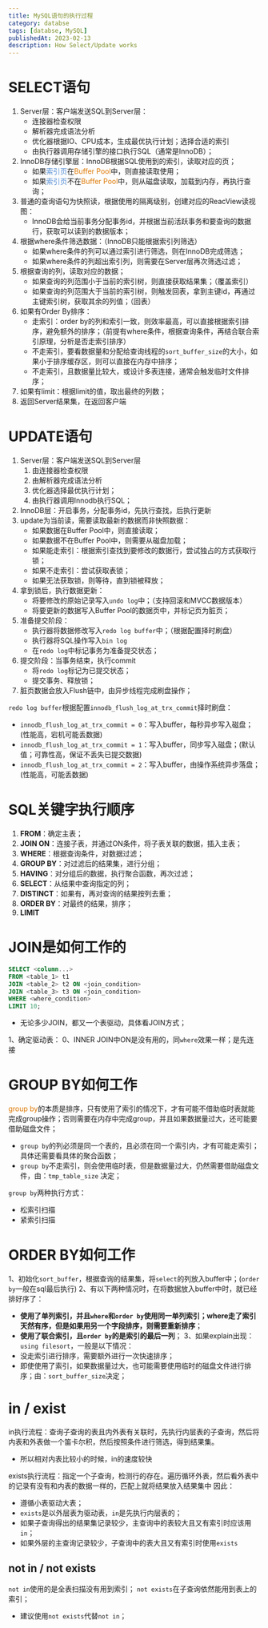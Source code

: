 ```yaml
---
title: MySQL语句的执行过程
category: databse
tags: [databse, MySQL]
publishedAt: 2023-02-13
description: How Select/Update works 
---
```


# SELECT语句

1. Server层：客户端发送SQL到Server层：
	- 连接器检查权限
	- 解析器完成语法分析
	- 优化器根据IO、CPU成本，生成最优执行计划；选择合适的索引
	- 由执行器调用存储引擎的接口执行SQL（通常是InnoDB）；
2. InnoDB存储引擎层：InnoDB根据SQL使用到的索引，读取对应的页；
	- 如果<font color="#548dd4">索引页</font>在<font color="#de7802">Buffer Pool</font>中，则直接读取使用；
	- 如果<font color="#548dd4">索引页</font>不在<font color="#de7802">Buffer Pool</font>中，则从磁盘读取，加载到内存，再执行查询；
3. 普通的查询语句为快照读，根据使用的隔离级别，创建对应的ReacView读视图：
	- InnoDB会给当前事务分配事务id，并根据当前活跃事务和要查询的数据行，获取可以读到的数据版本；
4. 根据where条件筛选数据：（InnoDB只能根据索引列筛选）
	- 如果where条件的列可以通过索引进行筛选，则在InnoDB完成筛选；
	- 如果where条件的列超出索引列，则需要在Server层再次筛选过滤；
5. 根据查询的列，读取对应的数据；
	- 如果查询的列范围小于当前的索引树，则直接获取结果集；（覆盖索引）
	- 如果查询的列范围大于当前的索引树，则触发回表，拿到主键id，再通过主键索引树，获取其余的列值；（回表）
6. 如果有Order By排序：
	- 走索引：order by的列和索引一致，则效率最高，可以直接根据索引排序，避免额外的排序；（前提有where条件，根据查询条件，再结合联合索引原理，分析是否走索引排序）
	- 不走索引，要看数据量和分配给查询线程的`sort_buffer_size`的大小，如果小于排序缓存区，则可以直接在内存中排序；
	- 不走索引，且数据量比较大，或设计多表连接，通常会触发临时文件排序；
7. 如果有limit：根据limit的值，取出最终的列数；
8. 返回Server结果集，在返回客户端

# UPDATE语句

1. Server层：客户端发送SQL到Server层
	1. 由连接器检查权限
	2. 由解析器完成语法分析
	3. 优化器选择最优执行计划；
	4. 由执行器调用Innodb执行SQL；
2. InnoDB层：开启事务，分配事务id，先执行查找，后执行更新
3. update为当前读，需要读取最新的数据而非快照数据：
	- 如果数据在Buffer Pool中，则直接读取；
	- 如果数据不在Buffer Pool中，则需要从磁盘加载；
	- 如果能走索引：根据索引查找到要修改的数据行，尝试独占的方式获取行锁；
	- 如果不走索引：尝试获取表锁；
	- 如果无法获取锁，则等待，直到锁被释放；
4. 拿到锁后，执行数据更新：
	- 将要修改的原始记录写入`undo log`中；（支持回滚和MVCC数据版本）
	- 将要更新的数据写入Buffer Pool的数据页中，并标记页为脏页；
5. 准备提交阶段：
	- 执行器将数据修改写入`redo log buffer`中；（根据配置择时刷盘）
	- 执行器将SQL操作写入`bin log`
	- 在`redo log`中标记事务为准备提交状态；
6. 提交阶段：当事务结束，执行commit
	- 将`redo log`标记为已提交状态；
	- 提交事务、释放锁；
7. 脏页数据会放入Flush链中，由异步线程完成刷盘操作；

`redo log buffer`根据配置`innodb_flush_log_at_trx_commit`择时刷盘：
- `innodb_flush_log_at_trx_commit = 0`：写入buffer，每秒异步写入磁盘；(性能高，宕机可能丢数据)
- `innodb_flush_log_at_trx_commit = 1`：写入buffer，同步写入磁盘；(默认值；可靠性高，保证不丢失已提交数据)
- `innodb_flush_log_at_trx_commit = 2`：写入buffer，由操作系统异步落盘；(性能高，可能丢数据)

# SQL关键字执行顺序

1. **FROM**：确定主表；
2. **JOIN ON**：连接子表，并通过ON条件，将子表关联的数据，插入主表；
3. **WHERE**：根据查询条件，对数据过滤；
4. **GROUP BY**：对过滤后的结果集，进行分组；
5. **HAVING**：对分组后的数据，执行聚合函数，再次过滤；
6. **SELECT**：从结果中查询指定的列；
7. **DISTINCT**：如果有，再对查询的结果按列去重；
8. **ORDER BY**：对最终的结果，排序；
9. **LIMIT**

# JOIN是如何工作的

```sql
SELECT <column...>
FROM <table_1> t1
JOIN <table_2> t2 ON <join_condition>
JOIN <table_3> t3 ON <join_condition>
WHERE <where_condition>
LIMIT 10;
```

- 无论多少JOIN，都又一个表驱动，具体看JOIN方式；

1、确定驱动表：
0、INNER JOIN中ON是没有用的，同`where`效果一样；是先连接
# GROUP BY如何工作

<font color="#de7802">group by</font>的本质是排序，只有使用了索引的情况下，才有可能不借助临时表就能完成group操作；否则需要在内存中完成group，并且如果数据量过大，还可能要借助磁盘文件；
- `group by`的列必须是同一个表的，且必须在同一个索引内，才有可能走索引；具体还需要看具体的聚合函数；
- `group by`不走索引，则会使用临时表，但是数据量过大，仍然需要借助磁盘文件，由：`tmp_table_size` 决定；

`group by`两种执行方式：
- 松索引扫描
- 紧索引扫描

# ORDER BY如何工作

1、初始化`sort_buffer`，根据查询的结果集，将`select`的列放入buffer中；(`order by`一般在sql最后执行)
2、有以下两种情况时，在将数据放入buffer中时，就已经排好序了：
- **使用了单列索引，并且`where`和`order by`使用同一单列索引；where走了索引天然有序，但是如果用另一个字段排序，则需要重新排序**；
- **使用了联合索引，且`order by`的是索引的最后一列**；
3、如果explain出现：`using filesort`，一般是以下情况：
- 没走索引进行排序，需要额外进行一次快速排序；
- 即使使用了索引，如果数据量过大，也可能需要使用临时的磁盘文件进行排序；由：`sort_buffer_size`决定；

# in / exist

in执行流程：查询子查询的表且内外表有关联时，先执行内层表的子查询，然后将内表和外表做一个笛卡尔积，然后按照条件进行筛选，得到结果集。
- 所以相对内表比较小的时候，in的速度较快

exists执行流程：指定一个子查询，检测行的存在。遍历循环外表，然后看外表中的记录有没有和内表的数据一样的，匹配上就将结果放入结果集中
因此：
- 遵循小表驱动大表；
- `exists`是以外层表为驱动表，`in`是先执行内层表的；
- 如果子查询得出的结果集记录较少，主查询中的表较大且又有索引时应该用`in`；
- 如果外层的主查询记录较少，子查询中的表大且又有索引时使用`exists`

## not in / not exists

`not in`使用的是全表扫描没有用到索引；
`not exists`在子查询依然能用到表上的索引；
- 建议使用`not exists`代替`not in`；